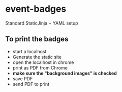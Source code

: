 # event-badges

Standard StaticJinja + YAML setup

## To print the badges
- start a localhost
- Generate the static site
- open the localhost in chrome
- print as PDF from Chrome
- **make sure the "background images" is checked**
- save PDF
- send PDF to print
